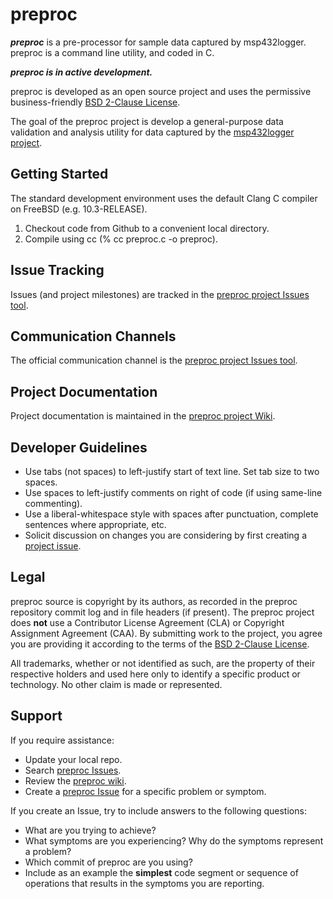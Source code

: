 preproc
============
***preproc*** is a pre-processor for sample data captured by msp432logger. preproc is a command line utility, and coded in C.

***preproc is in active development.***

preproc is developed as an open source project and uses the permissive business-friendly [BSD 2-Clause License](http://opensource.org/licenses/BSD-2-Clause).

The goal of the preproc project is develop a general-purpose data validation and analysis utility for data captured by the [msp432logger project](http://sourceforge.net/p/msp432logger).

Getting Started
---------------
The standard development environment uses the default Clang C compiler on FreeBSD (e.g. 10.3-RELEASE).

1. Checkout code from Github to a convenient local directory.
2. Compile using cc (% cc preproc.c -o preproc).

Issue Tracking
--------------
Issues (and project milestones) are tracked in the [preproc project Issues tool](https://github.com/dalers/preproc/issues).

Communication Channels
----------------------
The official communication channel is the [preproc project Issues tool](https://github.com/dalers/preproc/issues).

Project Documentation
----------------------
Project documentation is maintained in the [preproc project Wiki](https://github.com/dalers/preproc/wiki).

Developer Guidelines
--------------------

* Use tabs (not spaces) to left-justify start of text line. Set tab size to two spaces.
* Use spaces to left-justify comments on right of code (if using same-line commenting).
* Use a liberal-whitespace style with spaces after punctuation, complete sentences where appropriate, etc.
* Solicit discussion on changes you are considering by first creating a [project issue](https://github.com/dalers/preproc/issues). 

Legal
-----
preproc source is copyright by its authors, as recorded in the preproc repository commit log and in file headers (if present). The preproc project does **not** use a Contributor License Agreement (CLA) or Copyright Assignment Agreement (CAA). By submitting work to the project, you agree you are providing it according to the terms of the [BSD 2-Clause License](http://opensource.org/licenses/BSD-2-Clause).

All trademarks, whether or not identified as such, are the property of their respective holders and used here only to identify a specific product or technology. No other claim is made or represented.

Support
-------
If you require assistance:

* Update your local repo.
* Search [preproc Issues](https://github.com/dalers/preproc/issues).
* Review the [preproc wiki](https://github.com/dalers/preproc/wiki).
* Create a [preproc Issue](https://github.com/dalers/preproc/issues) for a specific problem or symptom.

If you create an Issue, try to include answers to the following questions:

* What are you trying to achieve?
* What symptoms are you experiencing? Why do the symptoms represent a problem?
* Which commit of preproc are you using?
* Include as an example the **simplest** code segment or sequence of operations that results in the symptoms you are reporting.

